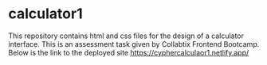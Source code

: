 # calculator1
This repository contains html and css files for the design of a calculator interface.
This is an assessment task given by Collabtix Frontend Bootcamp.
Below is the link to the deployed site
https://cyphercalculaor1.netlify.app/
